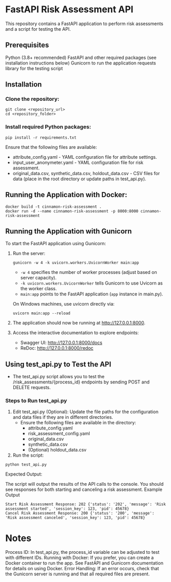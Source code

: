 # FastAPI Risk Assessment API
This repository contains a FastAPI application to perform risk assessments and a script for testing the API.

## Prerequisites
Python (3.8+ recommended)
FastAPI and other required packages (see installation instructions below)
Gunicorn to run the application
requests library for the testing script

## Installation
### Clone the repository:

    git clone <repository_url>
    cd <repository_folder>

### Install required Python packages:

    pip install -r requirements.txt

Ensure that the following files are available:
* attribute_config.yaml - YAML configuration file for attribute settings.
* input_user_anonymeter.yaml - YAML configuration file for risk assessment.
* original_data.csv, synthetic_data.csv, holdout_data.csv - CSV files for data (place in the root directory or update paths in test_api.py).

## Running the Application with Docker:
 ```
docker build -t cinnamon-risk-assessment .
docker run -d --name cinnamon-risk-assessment -p 8000:8000 cinnamon-risk-assessment
 ```

## Running the Application with Gunicorn
To start the FastAPI application using Gunicorn:

1. Run the server:
    ``` 
   gunicorn -w 4 -k uvicorn.workers.UvicornWorker main:app
   ```
    * ```-w 4``` specifies the number of worker processes (adjust based on server capacity).
    * ```-k uvicorn.workers.UvicornWorker``` tells Gunicorn to use Uvicorn as the worker class.
    * ```main:app``` points to the FastAPI application (```app``` instance in main.py).

   On Windows machines, use uvicorn directly via:
   ``` 
   uvicorn main:app --reload
   ```

2. The application should now be running at http://127.0.0.1:8000.
3. Access the interactive documentation to explore endpoints:
   * Swagger UI: http://127.0.0.1:8000/docs
   * ReDoc: http://127.0.0.1:8000/redoc

## Using test_api.py to Test the API
* The test_api.py script allows you to test the /risk_assessments/{process_id} endpoints by sending POST and DELETE requests.

### Steps to Run test_api.py
1. Edit test_api.py (Optional): Update the file paths for the configuration and data files if they are in different directories.
    * Ensure the following files are available in the directory:
      * attribute_config.yaml 
      * risk_assessment_config.yaml 
      * original_data.csv 
      * synthetic_data.csv
      * (Optional) holdout_data.csv
2. Run the script:
```
python test_api.py
```
Expected Output:

The script will output the results of the API calls to the console. You should see responses for both starting and canceling a risk assessment.
Example Output
```
Start Risk Assessment Response: 202 {'status': '202', 'message': 'Risk assessment started', 'session_key': 123, 'pid': 45678}
Cancel Risk Assessment Response: 200 {'status': '200', 'message': 'Risk assessment canceled', 'session_key': 123, 'pid': 45678}
```

# Notes
Process ID: In test_api.py, the process_id variable can be adjusted to test with different IDs.
Running with Docker: If you prefer, you can create a Docker container to run the app. See FastAPI and Gunicorn documentation for details on using Docker.
Error Handling: If an error occurs, check that the Gunicorn server is running and that all required files are present.